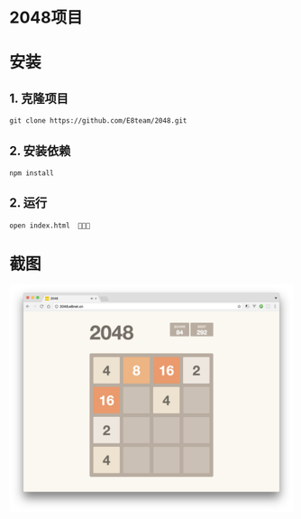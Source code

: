 # 2048项目

# 安装
## 1. 克隆项目
```shell
git clone https://github.com/E8team/2048.git
```
## 2. 安装依赖
```shell
npm install
```
## 2. 运行
```shell
open index.html  🤟🤟🤟
```

# 截图
<img src="https://github.com/E8team/2048/blob/master/screenshot/1.png?raw=true"/>
